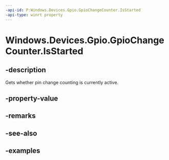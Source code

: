 ```yaml
---
-api-id: P:Windows.Devices.Gpio.GpioChangeCounter.IsStarted
-api-type: winrt property
---
```


<!-- Property syntax.
public bool IsStarted { get; }
-->

# Windows.Devices.Gpio.GpioChangeCounter.IsStarted

## -description
Gets whether pin change counting is currently active.

## -property-value

## -remarks

## -see-also

## -examples

